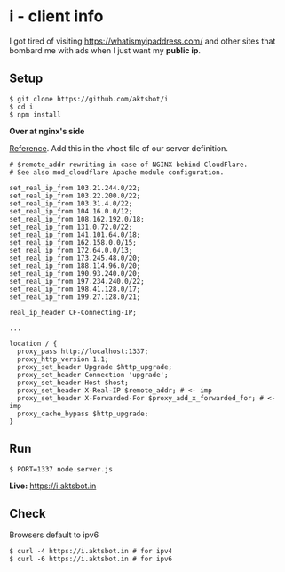 # i - client info 

I got tired of visiting https://whatismyipaddress.com/ and other sites that
bombard me with ads when I just want my **public ip**.

## Setup 

```
$ git clone https://github.com/aktsbot/i
$ cd i
$ npm install
```

**Over at nginx's side**

[Reference](https://community.cloudflare.com/t/unable-to-get-visitors-ip-in-nginx/55038/2). 
Add this in the vhost file of our server definition.

```
# $remote_addr rewriting in case of NGINX behind CloudFlare.
# See also mod_cloudflare Apache module configuration.

set_real_ip_from 103.21.244.0/22;
set_real_ip_from 103.22.200.0/22;
set_real_ip_from 103.31.4.0/22;
set_real_ip_from 104.16.0.0/12;
set_real_ip_from 108.162.192.0/18;
set_real_ip_from 131.0.72.0/22;
set_real_ip_from 141.101.64.0/18;
set_real_ip_from 162.158.0.0/15;
set_real_ip_from 172.64.0.0/13;
set_real_ip_from 173.245.48.0/20;
set_real_ip_from 188.114.96.0/20;
set_real_ip_from 190.93.240.0/20;
set_real_ip_from 197.234.240.0/22;
set_real_ip_from 198.41.128.0/17;
set_real_ip_from 199.27.128.0/21;

real_ip_header CF-Connecting-IP;

...

location / {
  proxy_pass http://localhost:1337;
  proxy_http_version 1.1;
  proxy_set_header Upgrade $http_upgrade;
  proxy_set_header Connection 'upgrade';
  proxy_set_header Host $host;
  proxy_set_header X-Real-IP $remote_addr; # <- imp
  proxy_set_header X-Forwarded-For $proxy_add_x_forwarded_for; # <- imp
  proxy_cache_bypass $http_upgrade;
}

```

## Run

```
$ PORT=1337 node server.js
```

**Live:** <https://i.aktsbot.in>

## Check

Browsers default to ipv6

```
$ curl -4 https://i.aktsbot.in # for ipv4
$ curl -6 https://i.aktsbot.in # for ipv6
```